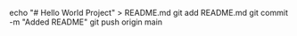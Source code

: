 echo "# Hello World Project" > README.md
git add README.md
git commit -m "Added README"
git push origin main
